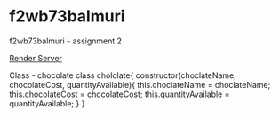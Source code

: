 # f2wb73balmuri
f2wb73balmuri - assignment 2

[Render Server](https://f2db73balmuri.onrender.com/)

Class - chocolate class chololate{ constructor(choclateName, chocolateCost, quantityAvailable){ this.choclateName = choclateName; this.chocolateCost = chocolateCost; this.quantityAvailable = quantityAvailable; } }

